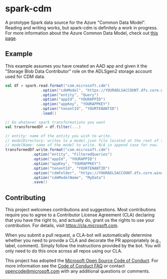 # spark-cdm

A prototype Spark data source for the Azure "Common Data Model". Reading and writing works, but spark-cdm is definitely a work in progress. For more information about the Azure Common Data Model, check out [this page](https://docs.microsoft.com/en-us/common-data-model/data-lake).

## Example

This example assumes you have created an AAD app and given it the "Storage Blob Data Contributor" role on the ADLSgen2 storage account used for CDM data.

```scala
val df = spark.read.format("com.microsoft.cdm")
                .option("cdmModel", "https://YOURADLSACCOUNT.dfs.core.windows.net/FILESYSTEM/path/to/model.json")
                .option("entity", "Query")
                .option("appId", "YOURAPPID")
                .option("appKey", "YOURAPPKEY")
                .option("tenantId", "YOURTENANTID")
                .load()

// Do whatever spark transformations you want
val transformedDf = df.filter(...)

// entity: name of the entity you wish to write.
// modelDirectory: writes to a model.json file located at the root of this directory. note: if there is already a model.json in this directory, we will append an entity to it
// modelName: name of the model to write. N/A in append case for now.
transformedDf.write.format("com.microsoft.cdm")
            .option("entity", "FilteredQueries")
            .option("appId", "YOURAPPID")
            .option("appKey", "YOURAPPKEY")
            .option("tenantId", "YOURTENANTID")
            .option("cdmFolder", "https://YOURADLSACCOUNT.dfs.core.windows.net/FILESYSTEM/path/to/output/directory/")
            .option("cdmModelName", "MyData")
            .save()
```

## Contributing

This project welcomes contributions and suggestions.  Most contributions require you to agree to a
Contributor License Agreement (CLA) declaring that you have the right to, and actually do, grant us
the rights to use your contribution. For details, visit https://cla.microsoft.com.

When you submit a pull request, a CLA-bot will automatically determine whether you need to provide
a CLA and decorate the PR appropriately (e.g., label, comment). Simply follow the instructions
provided by the bot. You will only need to do this once across all repos using our CLA.

This project has adopted the [Microsoft Open Source Code of Conduct](https://opensource.microsoft.com/codeofconduct/).
For more information see the [Code of Conduct FAQ](https://opensource.microsoft.com/codeofconduct/faq/) or
contact [opencode@microsoft.com](mailto:opencode@microsoft.com) with any additional questions or comments.
